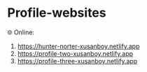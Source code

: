 # Profile-websites
🌐 Online:
1. https://hunter-norter-xusanboy.netlify.app
2. https://profile-two-xusanboy.netlify.app
3. https://profile-three-xusanboy.netlify.app
